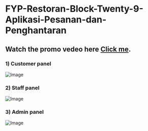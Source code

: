 # FYP-Restoran-Block-Twenty-9-Aplikasi-Pesanan-dan-Penghantaran

## Watch the promo vedeo here [Click me](https://www.youtube.com/watch?v=MXFrId5Nyhg).

### 1) Customer panel

![Image](asas)

### 2) Staff panel

![Image](asasas)

### 3) Admin panel

![Image](asasa)
